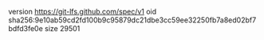 version https://git-lfs.github.com/spec/v1
oid sha256:9e10ab59cd2fd100b9c95879dc21dbe3cc59ee32250fb7a8ed02bf7bdfd3fe0e
size 29501
